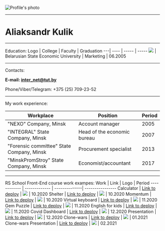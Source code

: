 ![Profile's photo](https://i.ibb.co/25J0149/iam.png)

---

# Aliaksandr Kulik

---

Education:
Logo   | College  | Faculty | Graduation
---| ---- | ----- | -----
[![](https://i.imgur.com/EPxKzTY.jpg)](#)  | Belarusian State Economic University | Marketing | 06.2005

---

Contacts: 

**E-mail: inter_net@tut.by**

Phone/Viber/Telegram:
+375 (25) 709-23-52 

---

My work experience:

Workplace | Position | Period
------------ | ------------- | ----------------------
"NEXO" Company, Minsk | Account manager | 2005
"INTEGRAL" State Company, Minsk | Head of the economic bureau | 2007
"Forensic committee" State Company, Minsk | Procurement specialist | 2013
"MinskPromStroy" State Company, Minsk | Economist/accountant | 2017

---

RS School Front-End course work exampes:
Work | Link | Logo | Period
------------ | ------------- | --------------| ----------------
Calculator | [Link to deploy](https://rolling-scopes-school.github.io/senobiot-JS2020Q3/calculator/#Attention!_made_for_1080p) |  [![](https://i.imgur.com/XOQ6vLe.jpg)](#) | 10.2020
Shelter | [Link to deploy](https://rolling-scopes-school.github.io/senobiot-JS2020Q3/shelter/pages/main/) |  [![](https://i.imgur.com/QfSkhbh.jpg)](#) | 10.2020
Momentum | [Link to deploy](https://rolling-scopes-school.github.io/senobiot-JS2020Q3/momentum/) |  [![](https://i.imgur.com/x932pq3.jpg)](#) | 10.2020
Virtual keyboard | [Link to deploy](https://rolling-scopes-school.github.io/senobiot-JS2020Q3/virtual-keyboard/) |  [![](https://i.imgur.com/BImyegE.jpg)](#) | 11.2020
Gem Puzzle | [Link to deploy](https://rolling-scopes-school.github.io/senobiot-JS2020Q3/gem-puzzle/) |  [![](https://i.imgur.com/iZi0IOo.jpg)](#) | 11.2020
English for kids  | [Link to deploy](https://rolling-scopes-school.github.io/senobiot-JS2020Q3/english-for-kids/) | [![](https://i.imgur.com/qa7phhs.jpg)](#) | 11.2020
Covid Dashboard  | [Link to deploy](https://rolling-scopes-school.github.io/senobiot-JS2020Q3/covid-19/) | [![](https://i.imgur.com/dSqzoZV.jpg)](#) | 12.2020
Presentation | [Link to deploy](https://presentation-loadash.netlify.app/) | [![](https://i.imgur.com/UF5aQyF.jpg)](#) | 12.2020
Clone-wars  | [Link to deploy](https://rsclone-medical-portal.netlify.app/) | [![](https://i.imgur.com/kfT7X01.jpg)](#) | 01.2021
Clone-wars Presentation | [Link to deploy](https://medical-portal-presentation.netlify.app/) | [![](https://i.imgur.com/cgetily.jpg)](#) | 02.2021
